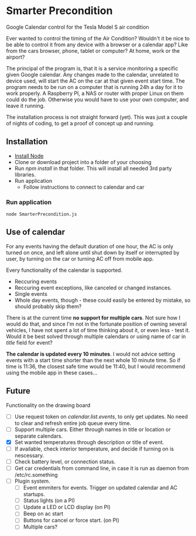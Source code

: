 # Smarter Precondition
Google Calendar control for the Tesla Model S air condition

Ever wanted to control the timing of the Air Condition?
Wouldn't it be nice to be able to control it from any device with a browser or a calendar app?
Like from the cars browser, phone, tablet or computer? At home, work or the airport?

The principal of the program is, that it is a service monitoring a specific given Google calendar. Any changes made to the calendar, unrelated to device used, will start the AC on the car at that given event start time. The program needs to be run on a computer that is running 24h a day for it to work properly. A Raspberry PI, a NAS or router with proper Linux on them could do the job. Otherwise you would have to use your own computer, and leave it running.

The installation process is not straight forward (yet).
This was just a couple of nights of coding, to get a proof of concept up and running.

## Installation
* [Install Node](https://nodejs.org/)
* Clone or download project into a folder of your choosing
* Run *npm install* in that folder. This will install all needed 3rd party libraries.
* Run application
  * Follow instructions to connect to calendar and car

### Run application

    node SmarterPrecondition.js

## Use of calendar
For any events having the default duration of one hour, the AC is only turned on once, and left alone until shut down by itself or interrupted by user, by turning on the car or turning AC off from mobile app.

Every functionality of the calendar is supported.
* Reccuring events
* Reccuring event exceptions, like canceled or changed instances.
* Single events
* Whole day events, though - these could easily be entered by mistake, so should probably skip them?

There is at the current time **no support for multiple cars**. Not sure how I would do that, and since I'm not in the fortunate position of owning several vehicles, I have not spent a lot of time thinking about it, or even less - test it.
Would it be best solved through multiple calendars or using name of car in *title* field for event?

**The calendar is updated every 10 minutes**. I would not advice setting events with a start time shorter than the next whole 10 minute time. So if time is 11:36, the closest safe time would be 11:40, but I would recommend using the mobile app in these cases...

## Future
Functionality on the drawing board
- [ ] Use request token on *calendar.list.events*, to only get updates. No need to clear and refresh entire job queue every time.
- [ ] Support multiple cars. Either through names in title or location or separate calendars.
- [x] Set wanted temperatures through description or title of event.
- [ ] If available, check interior temperature, and decide if turning on is nescessary.
- [ ] Check battery level, or connection status.
- [ ] Get car credentials from command line, in case it is run as daemon from /etc/rc.something
- [ ] Plugin system.
  - [ ] Event emmiters for events. Trigger on updated calendar and AC startups.
  - [ ] Status lights (on a PI)
  - [ ] Update a LED or LCD display (on PI)
  - [ ] Beep on ac start
  - [ ] Buttons for cancel or force start. (on PI)
  - [ ] Multiple cars?
